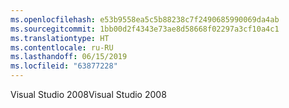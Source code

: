 ```yaml
---
ms.openlocfilehash: e53b9558ea5c5b88238c7f2490685990069da4ab
ms.sourcegitcommit: 1bb00d2f4343e73ae8d58668f02297a3cf10a4c1
ms.translationtype: HT
ms.contentlocale: ru-RU
ms.lasthandoff: 06/15/2019
ms.locfileid: "63877228"
---
```

<span data-ttu-id="0ba14-101">Visual Studio 2008</span><span class="sxs-lookup"><span data-stu-id="0ba14-101">Visual Studio 2008</span></span>